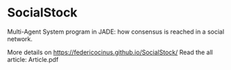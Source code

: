 # SocialStock

Multi-Agent System program in JADE: how consensus is reached in a social network.

More details on https://federicocinus.github.io/SocialStock/
Read the all article: Article.pdf
